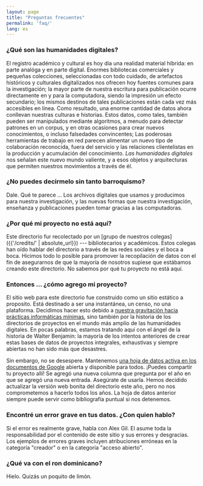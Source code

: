 ```yaml
---
layout: page
title: "Preguntas frecuentes"
permalink: 'faq/'
lang: es
---
```


### ¿Qué son las humanidades digitales?

El registro académico y cultural es hoy día una realidad material híbrida: en parte analóga y en parte digital. Enormes bibliotecas comerciales y pequeñas colecciones, seleccionadas con todo cuidado, de artefactos históricos y culturales digitalizados nos ofrecen hoy fuentes comunes para la investigación; la mayor parte de nuestra escritura para publicación ocurre directamente en y para la computadora, siendo la impresión un efecto secundario; los mismos destinos de tales publicaciones están cada vez más accesibles en línea. Como resultado, una enorme cantidad de datos ahora conllevan nuestras culturas e historias. Estos datos, como tales, también pueden ser manipulados mediante algoritmos, a menudo para detectar patrones en un corpus, y en otras ocasiones para crear nuevos conocimientos, o incluso falsedades convincentes; Las poderosas herramientas de trabajo en red parecen alimentar un nuevo tipo de colaboración reconocida, fuera del servicio y las relaciones clientelistas en la producción y acumulación del conocimiento. *Las humanidades digitales* nos señalan este nuevo mundo valiente, y a esos objetos y arquitecturas que permiten nuestros movimientos a través de él.

### ¿No puedes decirmelo sin tanto barroquismo?

Dale. Qué te parece ... Los archivos digitales que usamos y producimos para nuestra investigación, y las nuevas formas que nuestra investigación, enseñanza y publicaciones pueden tomar gracias a las computadoras.

### ¿Por qué mi proyecto no está aquí?

Este directorio fur recolectado por un [grupo de nuestros colegas]({{'/credits/' | absolute_url}}) --- bibliotecarios y académicos. Estos colegas han oído hablar del directorio a través de las redes sociales y el boca a boca. Hicimos todo lo posible para promover la recopilación de datos con el fin de asegurarnos de que la mayoría de nosotros supiese que estábamos creando este directorio. No sabemos por qué tu proyecto no está aquí.

### Entonces ... ¿cómo agrego mi proyecto?

El sitio web para este directorio fue construido como un sitio estático a proposito. Está destinado a ser una instantánea, un censo, no una plataforma. Decidimos hacer esto debido a [nuestra gravitación hacia prácticas informáticas mínimas](https://web.archive.org/web/20200326054116/https://des4div.library.northeastern.edu/design-for-diversity-the-case-of-ed-alex-gil/), sino también por la historia de los directorios de proyectos en el mundo más amplio de las humanidades digitales. En pocas palabras, estamos tratando aquí con el ángel de la historia de Walter Benjamin: la mayoría de los intentos anteriores de crear estas bases de datos de proyectos integrales, exhaustivas y siempre abiertas no han sido más que desastres.

Sin embargo, no se desespere. Mantenemos [una hoja de datos activa en los documentos de Google](https://docs.google.com/spreadsheets/d/1PfgI0GrQR60gwRFVIZmZtWae9JyAMpZNFOZRe5xsMsg/edit#gid=1461016146) abierta y disponible para todos. ¡Puedes compartir tu proyecto allí! Se agregó una nueva columna que pregunta por el año en que se agregó una nueva entrada. Asegúrate de usarla. Hemos decidido actualizar la versión web bonita del directorio este año, pero no nos comprometemos a hacerlo todos los años. La hoja de datos anterior siempre puede servir como bibliografía puntual si nos detenemos.

### Encontré un error grave en tus datos. ¿Con quien hablo?

Si el error es realmente grave, habla con Alex Gil. El asume toda la responsabilidad por el contenido de este sitio y sus errores y desgracias. Los ejemplos de errores graves incluyen atribuciones erróneas en la categoría "creador" o en la categoría "acceso abierto".

### ¿Qué va con el ron dominicano?

Hielo. Quizás un poquito de limón.